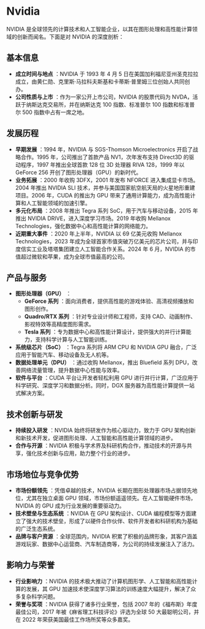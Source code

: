# Nvidia

NVIDIA 是全球领先的计算技术和人工智能企业，以其在图形处理和高性能计算领域的创新而闻名。下面是对 NVIDIA 的深度剖析：

## 基本信息

- **成立时间与地点** ：NVIDIA 于 1993 年 4 月 5 日在美国加利福尼亚州圣克拉拉成立，由黄仁勋、克里斯·马拉科夫斯基和卡蒂斯·普里姆三位创始人共同创办。
- **公司性质与上市** ：作为一家公开上市公司，NVIDIA 的股票代码为 NVDA，活跃于纳斯达克交易所，并在纳斯达克 100 指数、标准普尔 100 指数和标准普尔 500 指数中占有一席之地。

## 发展历程

- **早期发展** ：1994 年，NVIDIA 与 SGS-Thomson Microelectronics 开启了战略合作。1995 年，公司推出了首款产品 NV1，次年发布支持 Direct3D 的驱动程序，1997 年推出全球首款 128 位 3D 处理器 RIVA 128，1999 年以 GeForce 256 开创了图形处理器（GPU）的新时代。
- **业务拓展** ：2000 年收购 3DFX，2001 年发布 NFORCE 进入集成显卡市场。2004 年推出 NVIDIA SLI 技术，并参与美国国家航空航天局的火星地形重建项目。2006 年，CUDA 的推出为 GPU 带来了通用计算能力，成为高性能计算和人工智能领域的加速引擎。
- **多元化布局** ：2008 年推出 Tegra 系列 SoC，用于汽车与移动设备，2015 年推出 NVIDIA DRIVE，进入深度学习市场。2019 年收购 Mellanox Technologies，强化数据中心和高性能计算的网络能力。
- **近期重大事件** ：2020 年上半年，NVIDIA 以 69 亿美元收购 Mellanox Technologies，2023 年成为全球首家市值突破万亿美元的芯片公司，并与印度信实工业及塔塔集团建立人工智能合作关系。2024 年 6 月，NVIDIA 的市值超过微软和苹果，成为全球市值最高的公司。

## 产品与服务

- **图形处理器（GPU）** ：
    - **GeForce 系列** ：面向消费者，提供高性能的游戏体验、高清视频播放和图形创作。
    - **Quadro/RTX 系列** ：针对专业设计师和工程师，支持 CAD、动画制作、影视特效等高精度图形需求。
    - **Tesla 系列** ：专为数据中心和高性能计算设计，提供强大的并行计算能力，支持科学计算与人工智能训练。
- **系统级芯片（SoC）** ：Tegra 系列将 ARM CPU 和 NVIDIA GPU 融合，广泛应用于智能汽车、移动设备及无人机等。
- **数据处理单元（DPU）** ：通过收购 Mellanox，推出 Bluefield 系列 DPU，改善网络流量管理，提升数据中心性能与效率。
- **软件与平台** ：CUDA 平台让开发者轻松利用 GPU 进行并行计算，广泛应用于科学研究、深度学习和数据分析。同时，DGX 服务器为高性能计算提供一站式解决方案。

## 技术创新与研发

- **持续投入研发** ：NVIDIA 始终将研发作为核心驱动力，致力于 GPU 架构创新和新技术开发，促进图形处理、人工智能和高性能计算领域的进步。
- **合作与开源** ：NVIDIA 积极与学术界及科研机构合作，推动技术的开源与共享，强化技术创新与应用，助力整个行业的进步。

## 市场地位与竞争优势

- **市场份额领先** ：凭借卓越的技术，NVIDIA 长期在图形处理器市场占据领先地位，尤其在独立桌面 GPU 领域，市场份额遥遥领先。在人工智能硬件市场，NVIDIA 的 GPU 成为行业发展的重要驱动力。
- **技术壁垒与生态系统** ：NVIDIA 在 GPU 架构设计、CUDA 编程模型等方面建立了强大的技术壁垒，形成了以硬件合作伙伴、软件开发者和科研机构为基础的广泛生态系统。
- **品牌与客户资源** ：全球范围内，NVIDIA 积累了积极的品牌形象，其客户涵盖游戏玩家、数据中心运营商、汽车制造商等，为公司的持续发展注入了活力。

## 影响力与荣誉

- **行业影响力** ：NVIDIA 的技术极大推动了计算机图形学、人工智能和高性能计算的发展，其 GPU 加速技术使深度学习算法的训练速度大幅提升，解决了众多复杂科学问题。
- **荣誉与奖项** ：NVIDIA 获得了诸多行业荣誉，包括 2007 年的《福布斯》年度最佳公司，2017 年被《麻省理工科技评论》评选为全球 50 大最聪明公司，并在 2022 年荣获美国最佳工作场所奖等众多嘉奖。

